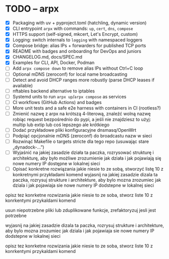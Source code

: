# TODO – arpx

- [x] Packaging with uv + pyproject.toml (hatchling, dynamic version)
- [x] CLI entrypoint `arpx` with commands: `up`, `cert`, `dns`, `compose`
- [x] HTTPS support (self-signed, mkcert, Let's Encrypt, custom)
- [x] Logging: switch internals to `logging` with namespaced loggers
- [x] Compose bridge: alias IPs + forwarders for published TCP ports
- [x] README with badges and onboarding for DevOps and juniors
- [x] CHANGELOG.md, docs/SPEC.md
- [x] Examples for CLI, API, Docker, Podman
- [ ] Add `arpx compose down` to remove alias IPs without Ctrl+C loop
- [ ] Optional mDNS (zeroconf) for local name broadcasting
- [ ] Detect and avoid DHCP ranges more robustly (parse DHCP leases if available)
- [ ] nftables backend alternative to iptables
- [ ] Systemd units to run `arpx up`/`arpx compose` as services
- [ ] CI workflows (GitHub Actions) and badges
- [ ] More unit tests and a safe e2e harness with containers in CI (rootless?)
- [ ] Zmienić nazwę z arpx na krótszą 4-literową, znaleźć wolną nazwę robiąc request bezpośrednio do pypi, a jeśli nie znajdziesz to użyj: multip lub extip lub coś lepszego ale krótkiego
- [ ] Dodać przykładowe pliki konfiguracyjne dnsmasq/OpenWrt
- [ ] Podpiąć opcjonalnie mDNS (zeroconf) do broadcastu nazw w sieci
- [ ] Rozwinąć Makefile o targets stricte dla tego repo (usuwając stare „dynadock-…”)
- [ ] Wyjaśnić na jakiej zasadzie działa ta paczka, rozrysować strukturę i architekturę, aby było możliwe zrozumienie jak działa i jak pojawiają się nowe numery IP dostępne w lokalnej sieci
- [ ] Opisać konkretne rozwiązania jakie niesie to ze sobą, stworzyć listę 10 z konkretnymi przykładami komend
wyjasnij na jakiej zasadzie dizala ta paczka, rozrysuj strukture i architekture, aby bylo mozna zrozumiec jak dziala i jak pojawiaja sie nowe numery IP dodstepne w lokalnej sieci

opisz tez konrketne rozwizania jakie niesie to ze soba, stworz liste 10 z konrkentymi przykaldami komend

usun niepotrzebne pliki  lub zduplikowane funkcje, zrefaktoryzuj jesli jest potrzebne

wyjasnij na jakiej zasadzie dizala ta paczka, rozrysuj strukture i architekture, aby bylo mozna zrozumiec jak dziala i jak pojawiaja sie nowe numery IP dodstepne w lokalnej sieci

opisz tez konrketne rozwizania jakie niesie to ze soba, stworz liste 10 z konrkentymi przykaldami komend